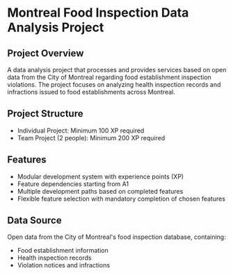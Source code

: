 # Montreal Food Inspection Data Analysis Project

## Project Overview
A data analysis project that processes and provides services based on open data from the City of Montreal regarding food establishment inspection violations. The project focuses on analyzing health inspection records and infractions issued to food establishments across Montreal.

## Project Structure
- Individual Project: Minimum 100 XP required
- Team Project (2 people): Minimum 200 XP required

## Features
- Modular development system with experience points (XP)
- Feature dependencies starting from A1
- Multiple development paths based on completed features
- Flexible feature selection with mandatory completion of chosen features

## Data Source
Open data from the City of Montreal's food inspection database, containing:
- Food establishment information
- Health inspection records
- Violation notices and infractions

